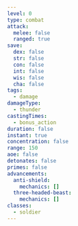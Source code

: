 ```yaml
---
level: 0
type: combat
attack:
  melee: false
  ranged: true
save:
  dex: false
  str: false
  con: false
  int: false
  wis: false
  cha: false
tags:
  - damage
damageType:
  - thunder
castingTimes:
  - bonus_action
duration: false
instant: true
concentration: false
range: 150
aoe: false
detonates: false
primes: false
advancements:
  anti-shield:
    mechanics: []
  three-headed-beast:
    mechanics: []
classes:
  - soldier
---
```

